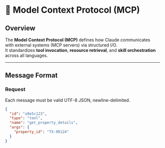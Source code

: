 # 🔌 Model Context Protocol (MCP)

## Overview
The **Model Context Protocol (MCP)** defines how Claude communicates with external systems (MCP servers) via structured I/O.  
It standardizes **tool invocation**, **resource retrieval**, and **skill orchestration** across all languages.

---

## Message Format

### Request
Each message must be valid UTF-8 JSON, newline-delimited.

```json
{
  "id": "a9e5c123",
  "type": "tool",
  "name": "get_property_details",
  "args": {
    "property_id": "TX-90124"
  }
}
